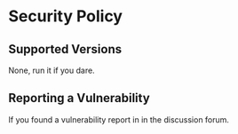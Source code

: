 # Security Policy

## Supported Versions

None, run it if you dare.

## Reporting a Vulnerability

If you found a vulnerability report in in the discussion forum.
